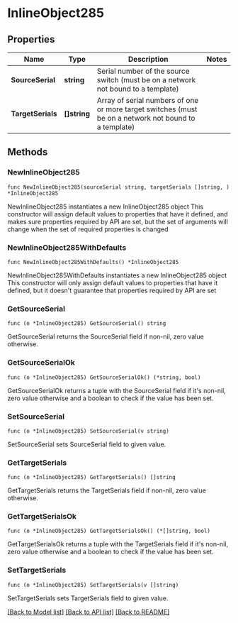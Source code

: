 # InlineObject285

## Properties

Name | Type | Description | Notes
------------ | ------------- | ------------- | -------------
**SourceSerial** | **string** | Serial number of the source switch (must be on a network not bound to a template) | 
**TargetSerials** | **[]string** | Array of serial numbers of one or more target switches (must be on a network not bound to a template) | 

## Methods

### NewInlineObject285

`func NewInlineObject285(sourceSerial string, targetSerials []string, ) *InlineObject285`

NewInlineObject285 instantiates a new InlineObject285 object
This constructor will assign default values to properties that have it defined,
and makes sure properties required by API are set, but the set of arguments
will change when the set of required properties is changed

### NewInlineObject285WithDefaults

`func NewInlineObject285WithDefaults() *InlineObject285`

NewInlineObject285WithDefaults instantiates a new InlineObject285 object
This constructor will only assign default values to properties that have it defined,
but it doesn't guarantee that properties required by API are set

### GetSourceSerial

`func (o *InlineObject285) GetSourceSerial() string`

GetSourceSerial returns the SourceSerial field if non-nil, zero value otherwise.

### GetSourceSerialOk

`func (o *InlineObject285) GetSourceSerialOk() (*string, bool)`

GetSourceSerialOk returns a tuple with the SourceSerial field if it's non-nil, zero value otherwise
and a boolean to check if the value has been set.

### SetSourceSerial

`func (o *InlineObject285) SetSourceSerial(v string)`

SetSourceSerial sets SourceSerial field to given value.


### GetTargetSerials

`func (o *InlineObject285) GetTargetSerials() []string`

GetTargetSerials returns the TargetSerials field if non-nil, zero value otherwise.

### GetTargetSerialsOk

`func (o *InlineObject285) GetTargetSerialsOk() (*[]string, bool)`

GetTargetSerialsOk returns a tuple with the TargetSerials field if it's non-nil, zero value otherwise
and a boolean to check if the value has been set.

### SetTargetSerials

`func (o *InlineObject285) SetTargetSerials(v []string)`

SetTargetSerials sets TargetSerials field to given value.



[[Back to Model list]](../README.md#documentation-for-models) [[Back to API list]](../README.md#documentation-for-api-endpoints) [[Back to README]](../README.md)


